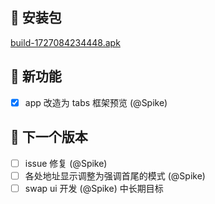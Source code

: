 ## 🚀 安装包

[build-1727084234448.apk](https://dalveywallet.s3.ap-northeast-1.amazonaws.com/release/apks/build-1727084234448.apk)

## 🎉 新功能

- [x] app 改造为 tabs 框架预览 (@Spike)

## 📅 下一个版本

- [ ] issue 修复 (@Spike)
- [ ] 各处地址显示调整为强调首尾的模式 (@Spike)
- [ ] swap ui 开发 (@Spike) 中长期目标
